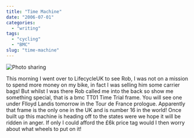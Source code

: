```yaml
---
title: "Time Machine"
date: "2006-07-01"
categories:
  - "writing"
tags:
  - "cycling"
  - "BMC"
slug: "time-machine"
---
```


![Photo sharing][image-1]

This morning I went over to LifecycleUK to see Rob, I was not on a mission to spend more money on my bike, in fact I was selling him some carrier bags! But whilst I was there Rob called me into the back so show me something special, that is a bmc TT01 Time Trial frame. You will see one under Flloyd Landis tomorrow in the Tour de France prologue. Apparently that frame is the only one in the UK and is number 16 in the world! Once built up this machine is heading off to the states were we hope it will be ridden in anger. If only I could afford the £6k price tag would I then worry about what wheels to put on it!

[image-1]: /images/179805330.jpg
